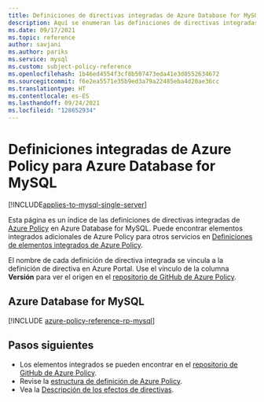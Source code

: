 ```yaml
---
title: Definiciones de directivas integradas de Azure Database for MySQL
description: Aquí se enumeran las definiciones de directivas integradas de Azure Policy para Azure Database for MySQL. Estas definiciones de directivas integradas proporcionan enfoques comunes para administrar los recursos de Azure.
ms.date: 09/17/2021
ms.topic: reference
author: savjani
ms.author: pariks
ms.service: mysql
ms.custom: subject-policy-reference
ms.openlocfilehash: 1b46ed4554f3cf8b507473eda41e3d0552634672
ms.sourcegitcommit: f6e2ea5571e35b9ed3a79a22485eba4d20ae36cc
ms.translationtype: HT
ms.contentlocale: es-ES
ms.lasthandoff: 09/24/2021
ms.locfileid: "128652934"
---
```

# <a name="azure-policy-built-in-definitions-for-azure-database-for-mysql"></a>Definiciones integradas de Azure Policy para Azure Database for MySQL

[!INCLUDE[applies-to-mysql-single-server](includes/applies-to-mysql-single-server.md)]

Esta página es un índice de las definiciones de directivas integradas de [Azure Policy](../governance/policy/overview.md) en Azure Database for MySQL. Puede encontrar elementos integrados adicionales de Azure Policy para otros servicios en [Definiciones de elementos integrados de Azure Policy](../governance/policy/samples/built-in-policies.md).

El nombre de cada definición de directiva integrada se vincula a la definición de directiva en Azure Portal. Use el vínculo de la columna **Versión** para ver el origen en el [repositorio de GitHub de Azure Policy](https://github.com/Azure/azure-policy).

## <a name="azure-database-for-mysql"></a>Azure Database for MySQL

[!INCLUDE [azure-policy-reference-rp-mysql](../../includes/policy/reference/byrp/microsoft.dbformysql.md)]

## <a name="next-steps"></a>Pasos siguientes

- Los elementos integrados se pueden encontrar en el [repositorio de GitHub de Azure Policy](https://github.com/Azure/azure-policy).
- Revise la [estructura de definición de Azure Policy](../governance/policy/concepts/definition-structure.md).
- Vea la [Descripción de los efectos de directivas](../governance/policy/concepts/effects.md).
